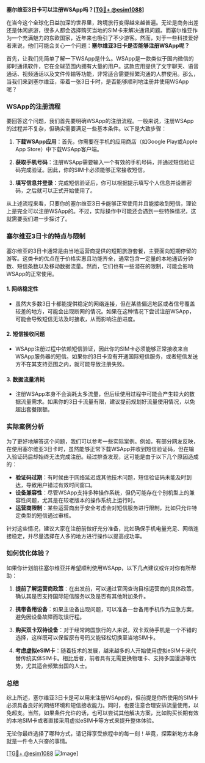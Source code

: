 **塞尔维亚3日卡可以注册WSApp吗？[[TG💪+ @esim1088](https://t.me/s/esim1088)]**

在当今这个全球化日益加深的世界里，跨境旅行变得越来越普遍。无论是商务出差还是休闲旅游，很多人都会选择购买当地的SIM卡来解决通讯问题。而塞尔维亚作为一个充满魅力的东欧国家，近年来也吸引了不少游客。然而，对于一些科技爱好者来说，他们可能会关心一个问题：**塞尔维亚3日卡是否能够注册WSApp呢？**

首先，让我们先简单了解一下WSApp是什么。WSApp是一款类似于国内微信的即时通讯软件，它在全球范围内拥有大量的用户。这款应用提供了文字聊天、语音通话、视频通话以及文件传输等功能，非常适合需要频繁沟通的人群使用。那么，当我们来到塞尔维亚，带着一张3日卡时，是否能够顺利地注册并使用WSApp呢？

### WSApp的注册流程

要回答这个问题，我们首先要明确WSApp的注册流程。一般来说，注册WSApp的过程并不复杂，但确实需要满足一些基本条件。以下是大致步骤：

1. **下载WSApp应用**：首先，你需要在手机的应用商店（如Google Play或Apple App Store）中下载WSApp客户端。
   
2. **获取手机号码**：注册WSApp需要输入一个有效的手机号码，并通过短信验证码完成验证。因此，你的SIM卡必须能够正常接收短信。

3. **填写信息并登录**：完成短信验证后，你可以根据提示填写个人信息并设置密码，之后就可以正式开始使用了。

从上述流程来看，只要你的塞尔维亚3日卡能够正常使用并且能接收到短信，理论上是完全可以注册WSApp的。不过，实际操作中可能还会遇到一些特殊情况，这就需要我们进一步探讨了。

### 塞尔维亚3日卡的特点与限制

塞尔维亚的3日卡通常是由当地运营商提供的短期旅游套餐，主要面向短期停留的游客。这类卡的优点在于价格实惠且功能齐全，通常包含一定量的本地通话分钟数、短信条数以及移动数据流量。然而，它们也有一些潜在的限制，可能会影响WSApp的正常使用。

#### 1. **网络稳定性**
   - 虽然大多数3日卡都能提供稳定的网络连接，但在某些偏远地区或者信号覆盖较差的地方，可能会出现断网的情况。如果在这种情况下尝试注册WSApp，可能会导致短信无法及时接收，从而影响注册进度。

#### 2. **短信接收问题**
   - WSApp注册过程中依赖短信验证，因此你的SIM卡必须能够正常接收来自WSApp服务器的短信。如果你的3日卡没有开通国际短信服务，或者短信发送方不在其支持范围之内，就可能导致注册失败。

#### 3. **数据流量消耗**
   - 注册WSApp本身不会消耗太多流量，但后续使用过程中可能会产生较大的数据流量需求。如果你的3日卡流量有限，建议提前规划好流量使用情况，以免超出套餐限额。

### 实际案例分析

为了更好地解答这个问题，我们可以参考一些实际案例。例如，有部分网友反映，在使用塞尔维亚3日卡时，虽然能够正常下载WSApp并收到短信验证码，但在输入验证码后却始终无法完成注册。经过排查发现，这可能是由于以下几个原因造成的：

- **验证码过期**：有时候由于网络延迟或其他技术问题，短信验证码未能及时到达，导致用户错过有效时间窗口。
- **设备兼容性**：尽管WSApp支持多种操作系统，但仍可能存在个别机型上的兼容性问题，尤其是在较老版本的操作系统上运行时。
- **运营商限制**：某些运营商出于安全考虑会对短信服务进行限制，比如只允许特定类型的短信通过审核。

针对这些情况，建议大家在注册前做好充分准备，比如确保手机电量充足、网络连接稳定，并尽量选择在人多的地方进行操作以提高成功率。

### 如何优化体验？

如果你计划前往塞尔维亚并希望顺利使用WSApp，以下几点建议或许对你有所帮助：

1. **提前了解运营商政策**：在出发前，可以通过官网查询目标运营商的具体政策，确认其是否支持国际短信服务以及是否有其他附加条件。

2. **携带备用设备**：如果主设备出现问题，可以准备一台备用手机作为应急方案，避免因设备故障而耽误行程。

3. **购买双卡双待设备**：对于经常跨国旅行的人来说，双卡双待手机是一个不错的选择，这样既可以保留原有号码又能轻松切换至当地SIM卡。

4. **考虑虚拟eSIM卡**：随着技术的发展，越来越多的人开始使用虚拟eSIM卡来代替传统实体SIM卡。相比后者，前者具有无需更换物理卡、支持多国漫游等优势，尤其适合频繁出国的人士。

### 总结

综上所述，塞尔维亚3日卡是可以用来注册WSApp的，但前提是你所使用的SIM卡必须具备良好的网络环境和短信接收能力。同时，也要注意合理安排流量使用，以免超支。当然，如果条件允许的话，也可以尝试其他解决方案，比如购买长期有效的本地SIM卡或者直接采用虚拟eSIM卡等方式来提升整体体验。

无论你最终选择了哪种方式，请记得享受旅程中的每一刻！毕竟，探索新地方本身就是一件令人兴奋的事情。

[[TG💪+ @esim1088](https://t.me/s/esim1088) ![Image](https://i.postimg.cc/4NQfJmqS/Snipaste-2025-05-13-00-14-12.png)]